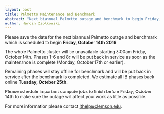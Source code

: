 ```yaml
---
layout: post
title: Palmetto Maintenance and Benchmark  
abstract: "Next biannual Palmetto outage and benchmark to begin Friday, October 14th 2016."
author: Marcin Ziolkowski
---
```


Please save the date for the next biannual Palmetto outage and
benchmark which is scheduled to begin **Friday, October 14th 2016**.

The whole Palmetto cluster will be unavailable starting 8:00am Friday,
October 14th. Phases 1-6 and 8c will be put back in service
as soon as the maintenance is complete (Monday, October 17th or
earlier).

Remaining phases will stay offline for benchmark and will be put
back in service after the benchmark is completed. We estimate all 
IB phases back online **Tuesday, October 25th**.

Please schedule important compute jobs to finish before Friday,
October 14th to make sure the outage will affect your work as little
as possible.

For more information please contact <ithelp@clemson.edu>.
